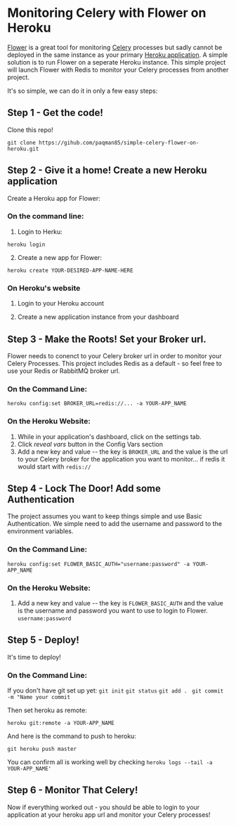 # Monitoring Celery with Flower on Heroku

[Flower](https://flower.readthedocs.io/en/latest/) is a great tool for monitoring [Celery](https://docs.celeryproject.org/en/stable/django/first-steps-with-django.html) processes but sadly cannot be deployed in the same instance as your primary [Heroku application](https://heroku.com). A simple solution is to run Flower on a seperate Heroku instance. This simple project will launch Flower with Redis to monitor your Celery processes from another project.

It's so simple, we can do it in only a few easy steps:

## Step 1 - Get the code!

Clone this repo!

`git clone https://gihub.com/paqman85/simple-celery-flower-on-heroku.git`

## Step 2 - Give it a home! Create a new Heroku application

Create a Heroku app for Flower:

### On the command line:

1. Login to Herku:

`heroku login`

2. Create a new app for Flower:

`heroku create YOUR-DESIRED-APP-NAME-HERE`

### On Heroku's website

1. Login to your Heroku account

2. Create a new application instance from your dashboard

## Step 3 - Make the Roots! Set your Broker url.

Flower needs to conenct to your Celery broker url in order to monitor your Celery Processes. This project includes Redis as a default - so feel free to use your Redis or RabbitMQ broker url.

### On the Command Line:

`heroku config:set BROKER_URL=redis://... -a YOUR-APP_NAME`

### On the Heroku Website:

1. While in your application's dashboard, click on the settings tab.
2. Click *reveal vars* button in the Config Vars section
3. Add a new key and value -- the key is `BROKER_URL` and the value is the url to your Celery broker for the application you want to monitor... if redis it would start with `redis://`

## Step 4 - Lock The Door! Add some Authentication

The project assumes you want to keep things simple and use Basic Authentication. We simple need to add the username and password to the environment variables.

### On the Command Line:

`heroku config:set FLOWER_BASIC_AUTH="username:password" -a YOUR-APP_NAME`

### On the Heroku Website:

1. Add a new key and value -- the key is `FLOWER_BASIC_AUTH` and the value is the username and password you want to use to login to Flower. `username:password`

## Step 5 - Deploy!

It's time to deploy! 

### On the Command Line:

If you don't have git set up yet:
`git init`
`git status`
`git add . `
`git commit -m "Name your commit`

Then set heroku as remote:

`heroku git:remote -a YOUR-APP_NAME`

And here is the command to push to heroku:

`git heroku push master`

You can confirm all is working well by checking `heroku logs --tail -a YOUR-APP_NAME'`

## Step 6 - Monitor That Celery!

Now if everything worked out - you should be able to login to your application at your heroku app url and monitor your Celery processes!
